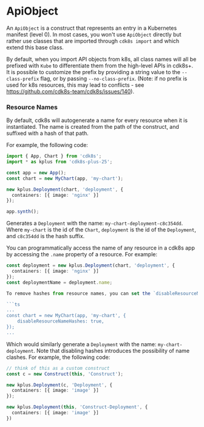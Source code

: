 # ApiObject

An `ApiObject` is a construct that represents an entry in a Kubernetes manifest (level 0).
In most cases, you won't use `ApiObject` directly but rather use classes that
are imported through `cdk8s import` and which extend this base class.

By default, when you import API objects from k8s, all class names will all be
prefixed with `Kube` to differentiate them from the high-level APIs in cdk8s+.
It is possible to customize the prefix by providing a string value to the
`--class-prefix` flag, or by passing `--no-class-prefix`. (Note: if no prefix is
used for k8s resources, this may lead to conflicts - see
https://github.com/cdk8s-team/cdk8s/issues/140).

### Resource Names

By default, cdk8s will autogenerate a name for every resource when it is instantiated.
The name is created from the path of the construct, and suffixed with a hash of that path.

For example, the following code:

```ts
import { App, Chart } from 'cdk8s';
import * as kplus from 'cdk8s-plus-25';

const app = new App();
const chart = new MyChart(app, 'my-chart');

new kplus.Deployment(chart, 'deployment', {
  containers: [{ image: 'nginx' }]
});

app.synth();
```

Generates a `Deployment` with the name: `my-chart-deployment-c8c354dd`. Where `my-chart` is the id of the `Chart`, `deployment` is the id of the `Deployment`, and `c8c354dd` is the hash suffix.

You can programmatically access the name of any resource in a cdk8s app by accessing the `.name` property of a resource. For example:

```ts
const deployment = new kplus.Deployment(chart, 'deployment', {
  containers: [{ image: 'nginx' }]
});
const deploymentName = deployment.name;

To remove hashes from resource names, you can set the `disableResourceNameHashes` property to `true`:

```ts
...
const chart = new MyChart(app, 'my-chart', {
    disableResourceNameHashes: true,
});
...
```
Which would similarly generate a `Deployment` with the name: `my-chart-deployment`. Note that disabling hashes introduces the possibility of name clashes. For example, the following code:

```ts
// think of this as a custom construct
const c = new Construct(this, 'Construct');

new kplus.Deployment(c, 'Deployment', {
  containers: [{ image: 'image' }]
});

new kplus.Deployment(this, 'Construct-Deployment', {
  containers: [{ image: 'image' }]
})
